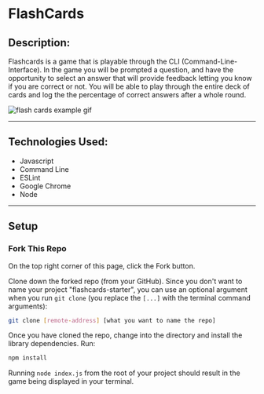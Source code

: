 # FlashCards

## Description:
Flashcards is a game that is playable through the CLI (Command-Line-Interface). In the game you will be prompted a question, and have the opportunity to select an answer that will provide feedback letting you know if you are correct or not. You will be able to play through the entire deck of cards and log the the percentage of correct answers after a whole round.

![flash cards example gif](https://user-images.githubusercontent.com/86930028/137415599-f402fe4c-c22a-4728-8766-e8fd83823da8.gif)


---
## Technologies Used:
- Javascript
- Command Line
- ESLint
- Google Chrome
- Node

---
## Setup

### Fork This Repo
On the top right corner of this page, click the Fork button.

Clone down the forked repo (from your GitHub). Since you don't want to name your project "flashcards-starter", you can use an optional argument when you run `git clone` (you replace the `[...]` with the terminal command arguments):

```bash
git clone [remote-address] [what you want to name the repo]
```

Once you have cloned the repo, change into the directory and install the library dependencies. Run:

```bash
npm install
```

Running `node index.js` from the root of your project should result in the game being displayed in your terminal.
